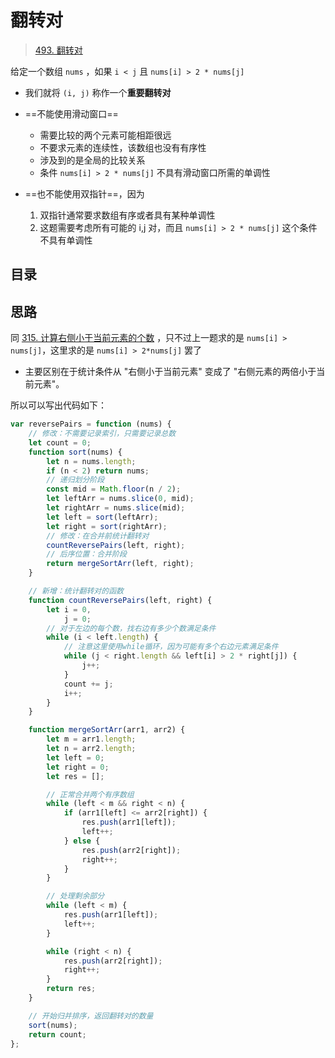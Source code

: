 
# 翻转对



>  [493. 翻转对](https://leetcode.cn/problems/reverse-pairs/)



给定一个数组 `nums` ，如果 `i < j` 且 `nums[i] > 2 * nums[j]` 
- 我们就将 `(i, j)` 称作一个**重要翻转对**


- ==不能使用滑动窗口==
	- 需要比较的两个元素可能相距很远
	- 不要求元素的连续性，该数组也没有有序性
	- 涉及到的是全局的比较关系
	- 条件 `nums[i] > 2 * nums[j]` 不具有滑动窗口所需的单调性
- ==也不能使用双指针==，因为
	1. 双指针通常要求数组有序或者具有某种单调性
	2. 这题需要考虑所有可能的 i,j 对，而且 `nums[i] > 2 * nums[j]` 这个条件不具有单调性



## 目录
<!-- toc -->
 ## 思路 

同 [315. 计算右侧小于当前元素的个数](/post/ZkTe4BMq.html) ，只不过上一题求的是 `nums[i] > nums[j]`，这里求的是 `nums[i] > 2*nums[j]` 罢了
- 主要区别在于统计条件从 "右侧小于当前元素" 变成了 "右侧元素的两倍小于当前元素"。


所以可以写出代码如下：

```javascript
var reversePairs = function (nums) {
    // 修改：不需要记录索引，只需要记录总数
    let count = 0;
    function sort(nums) {
        let n = nums.length;
        if (n < 2) return nums;
        // 递归划分阶段
        const mid = Math.floor(n / 2);
        let leftArr = nums.slice(0, mid);
        let rightArr = nums.slice(mid);
        let left = sort(leftArr);
        let right = sort(rightArr);
        // 修改：在合并前统计翻转对
        countReversePairs(left, right);
        // 后序位置：合并阶段
        return mergeSortArr(left, right);
    }

    // 新增：统计翻转对的函数
    function countReversePairs(left, right) {
        let i = 0,
            j = 0;
        // 对于左边的每个数，找右边有多少个数满足条件
        while (i < left.length) {
            // 注意这里使用while循环，因为可能有多个右边元素满足条件
            while (j < right.length && left[i] > 2 * right[j]) {
                j++;
            }
            count += j;
            i++;
        }
    }

    function mergeSortArr(arr1, arr2) {
        let m = arr1.length;
        let n = arr2.length;
        let left = 0;
        let right = 0;
        let res = [];

        // 正常合并两个有序数组
        while (left < m && right < n) {
            if (arr1[left] <= arr2[right]) {
                res.push(arr1[left]);
                left++;
            } else {
                res.push(arr2[right]);
                right++;
            }
        }

        // 处理剩余部分
        while (left < m) {
            res.push(arr1[left]);
            left++;
        }

        while (right < n) {
            res.push(arr2[right]);
            right++;
        }
        return res;
    }

    // 开始归并排序，返回翻转对的数量
    sort(nums);
    return count;
};

```

